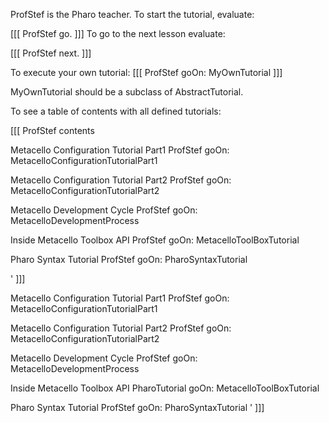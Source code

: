 ProfStef is the Pharo teacher. To start the tutorial, evaluate:

[[[ 
ProfStef go.
]]]
To go to the next lesson evaluate:

[[[
ProfStef next.
]]]

To execute your own tutorial:
[[[
ProfStef goOn: MyOwnTutorial
]]]

MyOwnTutorial should be a subclass of AbstractTutorial.

To see a table of contents with all defined tutorials:

[[[
ProfStef contents 

Metacello Configuration Tutorial Part1
	ProfStef goOn: MetacelloConfigurationTutorialPart1

Metacello Configuration Tutorial Part2
	ProfStef goOn: MetacelloConfigurationTutorialPart2

Metacello Development Cycle
	ProfStef goOn: MetacelloDevelopmentProcess

Inside Metacello Toolbox API
	ProfStef goOn: MetacelloToolBoxTutorial

Pharo Syntax Tutorial
	ProfStef goOn: PharoSyntaxTutorial

'
]]]

Metacello Configuration Tutorial Part1
	ProfStef goOn: MetacelloConfigurationTutorialPart1

Metacello Configuration Tutorial Part2
	ProfStef goOn: MetacelloConfigurationTutorialPart2

Metacello Development Cycle
	ProfStef goOn: MetacelloDevelopmentProcess

Inside Metacello Toolbox API
	PharoTutorial goOn: MetacelloToolBoxTutorial

Pharo Syntax Tutorial
	ProfStef goOn: PharoSyntaxTutorial
'
]]]